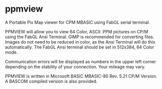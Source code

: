 # ppmview
A Portable Pix Map viewer for CPM MBASIC using FabGL serial terminal.

PPMVIEW will allow you to view 64 Color, ASCII .PPM pictures on CP/M using the FabGL Ansi Terminal.
GIMP is recommended for converting files.  Images do not need to be reduced in color, as the Ansi Terminal
will do this automatically.   The FabGL Ansi terminal should be set in 512x384, 64 Color mode.

Communication errors will be displayed as numbers in the upper left corner depending on the stability of your connection.  Your mileage may vary.

PPMVIEW is written in Microsoft BASIC MBASIC-80 Rev. 5.21 CP/M Version.
A BASCOM compiled version is also provided. 

